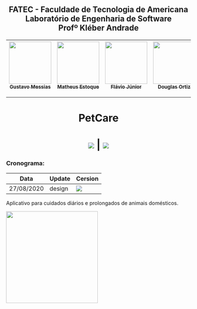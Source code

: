 <h2 align="center">FATEC - Faculdade de Tecnologia de Americana<br>
Laboratório de Engenharia de Software<br>
Profº Kléber Andrade</h2>
 <h4>

[<img src="https://avatars3.githubusercontent.com/u/53432968?s=460&u=ba378404717b1dd8ce3097f20b16c832620b3d08&v=4" width=115 > <br> <sub> Gustavo Messias </sub>](https://github.com/gustavomgs) | [<img src="https://scontent.fcpq2-1.fna.fbcdn.net/v/t1.0-9/103079445_1675575762596045_8200019720568131360_o.jpg?_nc_cat=100&_nc_sid=09cbfe&_nc_ohc=Yw3P3VriJ-8AX9SQgxF&_nc_ht=scontent.fcpq2-1.fna&oh=0cf5e215d3957b37fb072f5bfc51cb4b&oe=5F6DA81A" width=115 > <br> <sub> Matheus Estoque </sub>](https://github.com/matheusestoque) | [<img src="https://instagram.fcpq2-1.fna.fbcdn.net/v/t51.2885-19/s150x150/117229429_306443780688123_1401727699131249478_n.jpg?_nc_ht=instagram.fcpq2-1.fna.fbcdn.net&_nc_ohc=MgHN9GDtMHIAX_lJBJf&oh=0680bfd78dd4dc44533f2745eff13be0&oe=5F73F64F" width=115 > <br> <sub> Flávio Júnior </sub>](https://github.com/flaviojunior) | [<img src="https://scontent.fcpq2-1.fna.fbcdn.net/v/t1.0-9/82970876_2785203461502659_6105302389290434560_n.jpg?_nc_cat=103&_nc_sid=09cbfe&_nc_ohc=ghIOoZv5844AX91JVZs&_nc_ht=scontent.fcpq2-1.fna&oh=4e97534603151cd560614577a55efb91&oe=5F6FB75C" width=115 > <br> <sub> Douglas Ortiz </sub>](http://github.com/DouglasOrtizOliveira) | [<img src="https://scontent.fcpq2-1.fna.fbcdn.net/v/t1.0-9/101125293_2621658957938867_7372671694160265216_o.jpg?_nc_cat=101&_nc_sid=174925&_nc_ohc=i6SCm_R4o84AX-XmdxT&_nc_ht=scontent.fcpq2-1.fna&oh=59fb4d67a4d1d1f55e28f3d646b74bde&oe=5F6CCE8A" width=115 > <br> <sub> Agner Gomes </sub>](https://github.com/agnerribeiro) |
| :---: | :---: | :---: | :---: | :---: |

 <hr>
<h1 align="center"> PetCare </h1>
         <h1 align="center"><img src="https://img.shields.io/static/v1?label=flutter&message=mobile&color=blue&style=for-the-badge&logo=FLUTTER"/> | <img src="https://img.shields.io/static/v1?label=php&message=web&color=blue&style=for-the-badge&logo=PHP"/></h1>
 
 ### Cronograma: 
|Data|Update|Cersion|
| -------- | -------- | -------- |
| 27/08/2020 | design | <img src="https://img.shields.io/static/v1?label=version&message=1.0.0&color=blue&style=for-the-badge&logo=VERSION"/> |

<p align="justify"> Aplicativo para cuidados diários e prolongados de animais domésticos. </p>




<img  width="250" src="http://gensoft.site/img/fundogit.fw.png">

